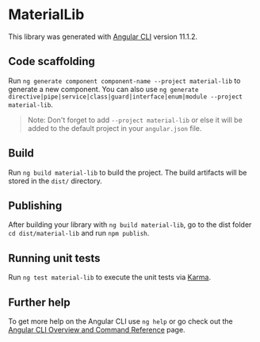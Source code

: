 # MaterialLib

This library was generated with [Angular CLI](https://github.com/angular/angular-cli) version 11.1.2.

## Code scaffolding

Run `ng generate component component-name --project material-lib` to generate a new component. You can also use `ng generate directive|pipe|service|class|guard|interface|enum|module --project material-lib`.
> Note: Don't forget to add `--project material-lib` or else it will be added to the default project in your `angular.json` file. 

## Build

Run `ng build material-lib` to build the project. The build artifacts will be stored in the `dist/` directory.

## Publishing

After building your library with `ng build material-lib`, go to the dist folder `cd dist/material-lib` and run `npm publish`.

## Running unit tests

Run `ng test material-lib` to execute the unit tests via [Karma](https://karma-runner.github.io).

## Further help

To get more help on the Angular CLI use `ng help` or go check out the [Angular CLI Overview and Command Reference](https://angular.io/cli) page.
